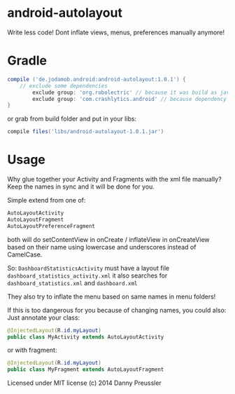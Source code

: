 android-autolayout
==================
Write less code!
Dont inflate views, menus, preferences manually anymore!



Gradle
======

```groovy
compile ('de.jodamob.android:android-autolayout:1.0.1') {
    // exclude some dependencies
        exclude group: 'org.robolectric' // because it was build as java not android project
        exclude group: 'com.crashlytics.android' // because dependency of depenedency, not needed here
}
```

or grab from build folder and put in your libs:

```groovy
compile files('libs/android-autolayout-1.0.1.jar')
```


Usage
======

Why glue together your Activity and Fragments with the xml file manually?
Keep the names in sync and it will be done for you.

Simple extend from one of:

```java
AutoLayoutActivity
AutoLayoutFragment
AutoLayoutPreferenceFragment
```

both will do setContentView in onCreate / inflateView in onCreateView based on their name using
lowercase and underscores instead of CamelCase.

So:
`DashboardStatisticsActivity`
must have a layout file
`dashboard_statistics_activity.xml`
it also searches for
`dashboard_statistics.xml`
and
`dashboard.xml`

They also try to inflate the menu based on same names in menu folders!


If this is too dangerous for you because of changing names, you could also:
Just annotate your class:

```java
@InjectedLayout(R.id.myLayout)
public class MyActivity extends AutoLayoutActivity
```

or with fragment:

```java
@InjectedLayout(R.id.myLayout)
public class MyFragment extends AutoLayoutFragment
```


Licensed under MIT license
(c) 2014 Danny Preussler